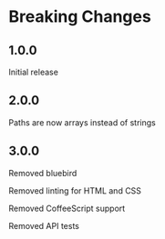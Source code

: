 # Breaking Changes

## 1.0.0

Initial release

## 2.0.0

Paths are now arrays instead of strings

## 3.0.0

Removed bluebird

Removed linting for HTML and CSS

Removed CoffeeScript support

Removed API tests
